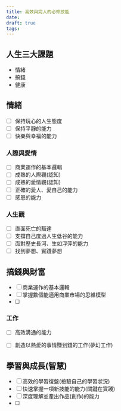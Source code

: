 ```yaml
---
title: 高效與完人的必修技能
date: 
draft: true
tags:
---
```

## 人生三大課題

- 情緒
- 搞錢
- 健康

## 情緒

- [ ] 保持玩心的人生態度
- [ ] 保持平靜的能力
- [ ] 快樂與幸福的能力
### 人際與愛情
- [ ] 商業運作的基本邏輯
- [ ] 成熟的人際觀(認知)
- [ ] 成熟的愛情觀(認知)
- [ ] 正確的愛人、愛自己的能力
- [ ] 感恩的能力

### 人生觀
- [ ] 直面死亡的豁達
- [ ] 支撐自己度過人生低谷的能力
- [ ] 面對歷史長河、生如浮萍的能力
- [ ] 找到夢想、實踐夢想

## 搞錢與財富

- [ ] 商業運作的基本邏輯
- [ ] 掌握數個能適用商業市場的思維模型
- [ ] 

### 工作

- [ ] 高效溝通的能力
- [ ] 創造以熱愛的事情賺到錢的工作(夢幻工作)



## 學習與成長(智慧)

- [ ] 高效的學習復盤(檢驗自己的學習狀況)
- [ ] 快速掌握一項新技能的能力(關鍵在實踐)
- [ ] 深度理解並產出作品(創作)的能力
- [ ] 